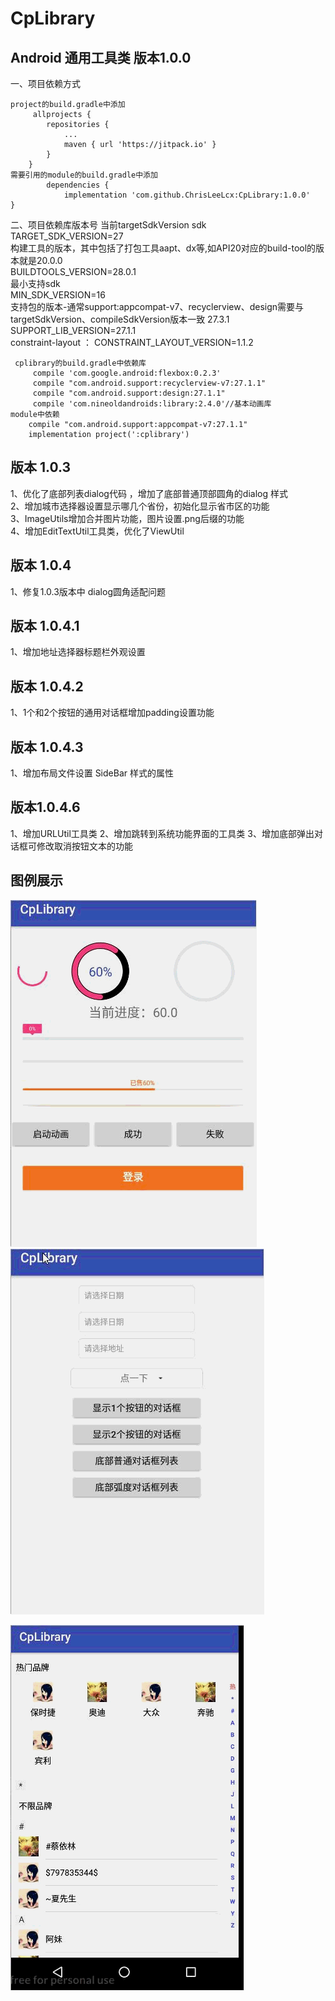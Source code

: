 # CpLibrary
## Android 通用工具类 版本1.0.0  
一、项目依赖方式  
 
 	project的build.gradle中添加
         allprojects {
            repositories {
                ...
                maven { url 'https://jitpack.io' }
            }
        }
    需要引用的module的build.gradle中添加
            dependencies {
                implementation 'com.github.ChrisLeeLcx:CpLibrary:1.0.0'
	}
 

二、项目依赖库版本号
    当前targetSdkVersion sdk  
    TARGET_SDK_VERSION=27  
     构建工具的版本，其中包括了打包工具aapt、dx等,如API20对应的build-tool的版本就是20.0.0  
    BUILDTOOLS_VERSION=28.0.1  
      最小支持sdk   
    MIN_SDK_VERSION=16  
     支持包的版本-通常support:appcompat-v7、recyclerview、design需要与targetSdkVersion、compileSdkVersion版本一致 27.3.1  
    SUPPORT_LIB_VERSION=27.1.1  
   constraint-layout ：  CONSTRAINT_LAYOUT_VERSION=1.1.2

     cplibrary的build.gradle中依赖库
         compile 'com.google.android:flexbox:0.2.3'
         compile "com.android.support:recyclerview-v7:27.1.1"
         compile "com.android.support:design:27.1.1"
         compile 'com.nineoldandroids:library:2.4.0'//基本动画库
    module中依赖
        compile "com.android.support:appcompat-v7:27.1.1"
        implementation project(':cplibrary')

## 版本 1.0.3  
1、优化了底部列表dialog代码 ，增加了底部普通顶部圆角的dialog 样式  
2、增加城市选择器设置显示哪几个省份，初始化显示省市区的功能  
3、ImageUtils增加合并图片功能，图片设置.png后缀的功能  
4、增加EditTextUtil工具类，优化了ViewUtil  

## 版本 1.0.4  
1、修复1.0.3版本中 dialog圆角适配问题

## 版本 1.0.4.1  
1、增加地址选择器标题栏外观设置 

## 版本 1.0.4.2    
1、1个和2个按钮的通用对话框增加padding设置功能


## 版本 1.0.4.3    
1、增加布局文件设置 SideBar 样式的属性  

## 版本1.0.4.6
1、增加URLUtil工具类 2、增加跳转到系统功能界面的工具类 3、增加底部弹出对话框可修改取消按钮文本的功能

## 图例展示  
![进度条和loading](screenshot/进度条loading.gif)
![dialog](screenshot/dialog.gif)	

![品牌列表](screenshot/品牌列表.gif)
